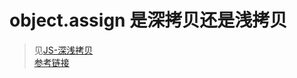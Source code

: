 # object.assign 是深拷贝还是浅拷贝

> 见[JS-深浅拷贝]()  
> [参考链接](https://www.cnblogs.com/LVBingo/p/11290637.html)
